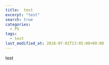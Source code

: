 ```yaml
---
title:  test
excerpt: "test"
search: true
categories: 
  - PS
tags: 
  - test
last_modified_at: 2018-07-01T13:05:00+09:00
---
```

test